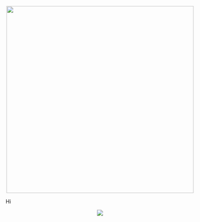 <link href="//db.onlinewebfonts.com/c/d08bafd725a4cfc309efb5a88e0b63a5?family=basis33" rel="stylesheet" type="text/css"/>

<p align="center">
  <img src="https://user-images.githubusercontent.com/55795871/173839498-be52232f-d1aa-49d0-bba1-e8cab4bb23d5.gif" width=500>
</p>

<p >Hi</p>

<p align="center">
  <img src="https://user-images.githubusercontent.com/55795871/173834874-9a3b06e5-58fc-4449-8e0f-92cbc66c788d.gif">
</p>
